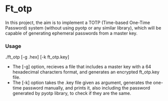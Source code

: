 # Ft_otp

In this project, the aim is to implement a TOTP (Time-based One-Time Password) system (without using pyotp or any similar library), which will be capable of generating ephemeral passwords from a master key.

### Usage

./ft_otp [-g .hex] [-k ft_otp.key]

- The [-g] option, recieves a file that includes a master key with a 64 hexadecimal characters format, and generates an encrypted ft_otp.key file.
- The [-k] option takes the .key file given as argument, generates the one-time password manually, and prints it, also including the password generated by pyotp library, to check if they are the same.

